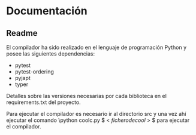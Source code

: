 # Documentación

## Readme


El compilador ha sido realizado en el lenguaje de programación Python y posee las siguientes dependencias:

- pytest
- pytest-ordering
- pyjapt
- typer

Detalles sobre las versiones necesarias por cada biblioteca en el requirements.txt del proyecto.

Para ejecutar el compilador es necesario ir al directorio src y una vez ahí ejecutar el comando \python coolc.py $ < $fichero de cool$ > $ para ejecutar el compilador.
